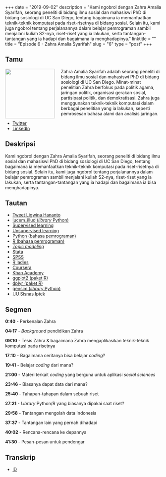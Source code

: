 +++
date = "2019-09-02"
description = "Kami ngobrol dengan Zahra Amalia Syarifah, seorang peneliti di bidang ilmu sosial dan mahasiswi PhD di bidang sosiologi di UC San Diego, tentang bagaimana ia memanfaatkan teknik-teknik komputasi pada riset-risetnya di bidang sosial. Selain itu, kami juga ngobrol tentang perjalanannya dalam belajar pemrograman sambil menjalani kuliah S2-nya, riset-riset yang ia lakukan, serta tantangan-tantangan yang ia hadapi dan bagaimana ia menghadapinya."
linktitle = ""
title = "Episode 6 - Zahra Amalia Syarifah"
slug = "6"
type = "post"
+++

## Tamu
<img style="float: left; width: 160px; margin-right: 20px;" src="/img/ep6.jpeg">

Zahra Amalia Syarifah adalah seorang peneliti di bidang ilmu sosial dan mahasiswi PhD di bidang sosiologi di UC San Diego. Minat-minat penelitian Zahra berfokus pada politik agama, jaringan politik, organisasi gerakan sosial, partisipasi politik, dan demokratisasi. Zahra juga  menggunakan teknik-teknik komputasi dalam berbagai penelitian yang ia lakukan, seperti pemrosesan bahasa alami dan analisis jaringan.

- [Twitter](https://twitter.com/zahraamalias/) 
- [LinkedIn](https://www.linkedin.com/in/zahraamalias/) 

## Deskripsi 
Kami ngobrol dengan Zahra Amalia Syarifah, seorang peneliti di bidang ilmu sosial dan mahasiswi PhD di bidang sosiologi di UC San Diego, tentang bagaimana ia memanfaatkan teknik-teknik komputasi pada riset-risetnya di bidang sosial. Selain itu, kami juga ngobrol tentang perjalanannya dalam belajar pemrograman sambil menjalani kuliah S2-nya, riset-riset yang ia lakukan, serta tantangan-tantangan yang ia hadapi dan bagaimana ia bisa menghadapinya.



## Tautan
- [Tweet Ligwina Hananto](https://twitter.com/mrshananto/status/1158524413366562817)
- [lucem_illud (*library* Python)](https://github.com/Computational-Content-Analysis-2018/lucem_illud) 
- [Supervised learning](https://en.wikipedia.org)
- [Unsupervised learning](https://en.wikipedia.org)
- [Python (bahasa pemrograman)](https://www.python.org)
- [R (bahasa pemrograman)](https://www.r-project.org)
- [*Topic modeling*](https://en.wikipedia.org/wiki/Topic_model)
- [Stata](https://www.stata.com)
- [SPSS](https://www.ibm.com/products/spss-statistics)
- [R ladies](https://rladies.org)
- [Coursera](https://www.coursera.org)
- [Khan Academy](https://www.khanacademy.org)
- [ggplot2 (paket R)](https://ggplot2.tidyverse.org)
- [dplyr (paket R)](https://dplyr.tidyverse.org)
- [gensim (*library* Python)](https://pypi.org)
- [UU Sisnas Iptek](https://tekno.tempo.co/read/1225524/uu-sisnas-iptek-aipi-sayangkan-ketentuan-pidana-peneliti-asing)

## Segmen
**0:40** - Perkenalan Zahra

**04:17** - *Background* pendidikan Zahra

**09:10** - Tesis Zahra & bagaimana Zahra mengaplikasikan teknik-teknik komputasi pada risetnya

**17:10** - Bagaimana ceritanya bisa belajar *coding*?

**19:41** - Belajar *coding* dari mana?

**21:00** - Materi terkait *coding* yang berguna untuk aplikasi *social sciences*

**23:46** - Biasanya dapat data dari mana?

**25:40** - Tahapan-tahapan dalam sebuah riset

**27:21** - *Library* Python/R yang biasanya dipakai saat riset?

**29:58** - Tantangan mengolah data Indonesia

**37:37** - Tantangan lain yang pernah dihadapi

**40:02** - Rencana-rencana ke depannya

**41:30** - Pesan-pesan untuk pendengar


## Transkrip
- [ID](transcript)